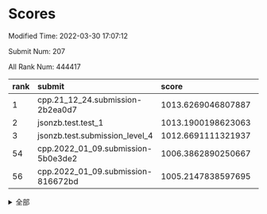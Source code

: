 # Scores

Modified Time: 2022-03-30 17:07:12

Submit Num: 207

All Rank Num: 444417

| rank |               submit               |       score        |       sigma        | pk_num |
| :--- | :--------------------------------- | :----------------- | :----------------- | :----- |
| 1    | cpp.21_12_24.submission-2b2ea0d7   | 1013.6269046807887 | 0.8084142104096098 | 8585   |
| 2    | jsonzb.test.test_1                 | 1013.1900198623063 | 0.828165646945124  | 8587   |
| 3    | jsonzb.test.submission_level_4     | 1012.6691111321937 | 0.8310670825483168 | 8588   |
| 54   | cpp.2022_01_09.submission-5b0e3de2 | 1006.3862890250667 | 0.7235183021849317 | 8587   |
| 56   | cpp.2022_01_09.submission-816672bd | 1005.2147838597695 | 0.7312484934955089 | 8588   |


<details>
<summary>全部</summary>

| rank |                 submit                 |       score        |       sigma        | pk_num |
| :--- | :------------------------------------- | :----------------- | :----------------- | :----- |
| 1    | cpp.21_12_24.submission-2b2ea0d7       | 1013.6269046807887 | 0.8084142104096098 | 8585   |
| 2    | jsonzb.test.test_1                     | 1013.1900198623063 | 0.828165646945124  | 8587   |
| 3    | jsonzb.test.submission_level_4         | 1012.6691111321937 | 0.8310670825483168 | 8588   |
| 4    | gobigger.level_3.submission_level_3_17 | 1011.378870794999  | 0.7749929710604436 | 8585   |
| 5    | gobigger.level_3.submission_level_3_25 | 1011.0245566213185 | 0.782193371496912  | 8588   |
| 6    | gobigger.level_3.submission_level_3_33 | 1010.9949436037723 | 0.7712863451323263 | 8590   |
| 7    | gobigger.level_3.submission_level_3_22 | 1010.9302512881811 | 0.7923059943949305 | 8584   |
| 8    | gobigger.level_3.submission_level_3_13 | 1010.9242421298414 | 0.7866027300993075 | 8588   |
| 9    | gobigger.level_3.submission_level_3_4  | 1010.8550196147953 | 0.7610016984104907 | 8590   |
| 10   | gobigger.level_3.submission_level_3_5  | 1010.7870137790642 | 0.7575038233523232 | 8587   |
| 11   | gobigger.level_3.submission_level_3_39 | 1010.73799453857   | 0.7638637669813512 | 8590   |
| 12   | gobigger.level_3.submission_level_3_8  | 1010.6778790575719 | 0.7485231584895798 | 8588   |
| 13   | gobigger.level_3.submission_level_3_11 | 1010.6706465651342 | 0.7638529555770541 | 8587   |
| 14   | gobigger.level_3.submission_level_3_29 | 1010.6397188829338 | 0.7456170355516291 | 8589   |
| 15   | gobigger.level_3.submission_level_3_24 | 1010.558639164403  | 0.7633268130969629 | 8584   |
| 16   | gobigger.level_3.submission_level_3_41 | 1010.5259669277388 | 0.7708250411502905 | 8592   |
| 17   | gobigger.level_3.submission_level_3_15 | 1010.501087134675  | 0.7607419218466202 | 8590   |
| 18   | gobigger.level_3.submission_level_3_0  | 1010.4306454166465 | 0.7913988208548055 | 8586   |
| 19   | gobigger.level_3.submission_level_3_47 | 1010.3633732402169 | 0.747566303123704  | 8583   |
| 20   | gobigger.level_3.submission_level_3_36 | 1010.2476819444806 | 0.7499199381578721 | 8589   |
| 21   | gobigger.level_3.submission_level_3_32 | 1010.1923871469016 | 0.7779890059123331 | 8590   |
| 22   | gobigger.level_3.submission_level_3_18 | 1010.1420551264703 | 0.7727616482342062 | 8594   |
| 23   | gobigger.level_3.submission_level_3_35 | 1010.14077851305   | 0.7672371824397411 | 8585   |
| 24   | gobigger.level_3.submission_level_3_2  | 1010.0032198573045 | 0.7724215032085422 | 8583   |
| 25   | gobigger.level_3.submission_level_3_12 | 1009.9521093047258 | 0.7391705531183326 | 8587   |
| 26   | gobigger.level_3.submission_level_3_31 | 1009.9333915702119 | 0.7590881447548367 | 8584   |
| 27   | gobigger.level_3.submission_level_3_40 | 1009.8835963483019 | 0.7967903130090638 | 8588   |
| 28   | gobigger.level_3.submission_level_3_20 | 1009.8508519104006 | 0.7626485359514794 | 8585   |
| 29   | gobigger.level_3.submission_level_3_44 | 1009.8416770193043 | 0.757758341609694  | 8586   |
| 30   | gobigger.level_3.submission_level_3_43 | 1009.835016880457  | 0.7401795150179631 | 8585   |
| 31   | gobigger.level_3.submission_level_3_6  | 1009.7327040592968 | 0.7558267775268029 | 8583   |
| 32   | gobigger.level_3.submission_level_3_7  | 1009.6112694229059 | 0.7552381576694027 | 8588   |
| 33   | gobigger.level_3.submission_level_3_26 | 1009.5824910898697 | 0.7605735472499942 | 8592   |
| 34   | gobigger.level_3.submission_level_3_49 | 1009.5525071882265 | 0.7345020711820929 | 8588   |
| 35   | gobigger.level_3.submission_level_3_3  | 1009.4335562613561 | 0.7763391454230641 | 8586   |
| 36   | gobigger.level_3.submission_level_3_42 | 1009.427395675681  | 0.761328048653079  | 8585   |
| 37   | gobigger.level_3.submission_level_3_38 | 1009.4106500609952 | 0.7670942104987238 | 8588   |
| 38   | gobigger.level_3.submission_level_3_28 | 1009.3147340890333 | 0.769726882028175  | 8585   |
| 39   | gobigger.level_3.submission_level_3_10 | 1009.253140051102  | 0.758964505520217  | 8588   |
| 40   | gobigger.level_3.submission_level_3_14 | 1009.2289390546275 | 0.747448129458199  | 8590   |
| 41   | gobigger.level_3.submission_level_3_21 | 1009.1470564945494 | 0.7453291975619541 | 8586   |
| 42   | gobigger.level_3.submission_level_3_23 | 1008.9579293717821 | 0.7497955249521254 | 8591   |
| 43   | gobigger.level_3.submission_level_3_19 | 1008.9559012228584 | 0.7431361676535088 | 8587   |
| 44   | gobigger.level_3.submission_level_3_46 | 1008.8803598947163 | 0.7498094319258524 | 8588   |
| 45   | gobigger.level_3.submission_level_3_9  | 1008.7995900146396 | 0.7550603269109063 | 8587   |
| 46   | gobigger.level_3.submission_level_3_34 | 1008.7875367576692 | 0.7513254694788737 | 8588   |
| 47   | gobigger.level_3.submission_level_3_48 | 1008.766096852245  | 0.7213925490283825 | 8588   |
| 48   | gobigger.level_3.submission_level_3_1  | 1008.6797482660933 | 0.7352762399752312 | 8587   |
| 49   | gobigger.level_3.submission_level_3_27 | 1008.5896298242666 | 0.7526169661678053 | 8588   |
| 50   | gobigger.level_3.submission_level_3_37 | 1008.5864768908791 | 0.7416379276066748 | 8586   |
| 51   | gobigger.level_3.submission_level_3_45 | 1008.4872279827623 | 0.7479335728893916 | 8590   |
| 52   | gobigger.level_3.submission_level_3_30 | 1008.323836833359  | 0.7313038423462929 | 8586   |
| 53   | gobigger.level_3.submission_level_3_16 | 1007.8966169809866 | 0.7325728509186117 | 8581   |
| 54   | cpp.2022_01_09.submission-5b0e3de2     | 1006.3862890250667 | 0.7235183021849317 | 8587   |
| 55   | gobigger.level_1.submission_level_1_8  | 1005.4036285984708 | 0.7341958000950743 | 8593   |
| 56   | cpp.2022_01_09.submission-816672bd     | 1005.2147838597695 | 0.7312484934955089 | 8588   |
| 57   | gobigger.level_1.submission_level_1_31 | 1004.8840936161665 | 0.7170651696194231 | 8582   |
| 58   | gobigger.level_1.submission_level_1_27 | 1004.5071711171156 | 0.7274434996905581 | 8590   |
| 59   | gobigger.level_1.submission_level_1_12 | 1004.491760970943  | 0.7193994549116386 | 8588   |
| 60   | gobigger.level_1.submission_level_1_41 | 1004.2756225607393 | 0.7166864380257287 | 8583   |
| 61   | gobigger.level_1.submission_level_1_34 | 1004.214065849842  | 0.7177695083120985 | 8585   |
| 62   | gobigger.level_1.submission_level_1_20 | 1004.1943470327933 | 0.7204380405381055 | 8588   |
| 63   | gobigger.level_1.submission_level_1_11 | 1004.1820163239888 | 0.7092879984914934 | 8584   |
| 64   | gobigger.level_1.submission_level_1_23 | 1004.176186774949  | 0.7146063249885464 | 8587   |
| 65   | gobigger.level_1.submission_level_1_5  | 1004.086787436974  | 0.722185526215134  | 8592   |
| 66   | gobigger.level_1.submission_level_1_14 | 1004.0839486446532 | 0.7181129854143599 | 8591   |
| 67   | gobigger.level_1.submission_level_1_29 | 1003.9384512999444 | 0.7124016677739345 | 8588   |
| 68   | gobigger.level_1.submission_level_1_15 | 1003.9107149504595 | 0.7137252407134851 | 8582   |
| 69   | gobigger.level_1.submission_level_1_9  | 1003.8833983981929 | 0.725527582366271  | 8591   |
| 70   | gobigger.level_1.submission_level_1_7  | 1003.8690583156887 | 0.7193876140512868 | 8590   |
| 71   | gobigger.level_1.submission_level_1_33 | 1003.6606964912972 | 0.7115157688418154 | 8588   |
| 72   | gobigger.level_1.submission_level_1_39 | 1003.6518981153317 | 0.7198586443859116 | 8587   |
| 73   | gobigger.level_1.submission_level_1_26 | 1003.6509928643184 | 0.7120742311705187 | 8589   |
| 74   | gobigger.level_1.submission_level_1_28 | 1003.5892010631819 | 0.7157960023028196 | 8584   |
| 75   | gobigger.level_1.submission_level_1_16 | 1003.576520496018  | 0.7059233767191369 | 8590   |
| 76   | gobigger.level_1.submission_level_1_17 | 1003.570215859761  | 0.7023548326214546 | 8590   |
| 77   | gobigger.level_1.submission_level_1_37 | 1003.5447264249311 | 0.7149454433847817 | 8593   |
| 78   | gobigger.level_1.submission_level_1_48 | 1003.4379037075674 | 0.7185660109007831 | 8587   |
| 79   | gobigger.level_1.submission_level_1_0  | 1003.4074835570706 | 0.7209337398214462 | 8586   |
| 80   | gobigger.level_1.submission_level_1_18 | 1003.3492749180031 | 0.7115382512245799 | 8592   |
| 81   | gobigger.level_1.submission_level_1_46 | 1003.3371915602745 | 0.7213653210310224 | 8582   |
| 82   | gobigger.level_1.submission_level_1_43 | 1003.2800025861927 | 0.7106713957343674 | 8587   |
| 83   | gobigger.level_1.submission_level_1_4  | 1003.2499532269395 | 0.7048172914458924 | 8588   |
| 84   | gobigger.level_1.submission_level_1_44 | 1003.219664615315  | 0.7296410499941929 | 8585   |
| 85   | gobigger.level_1.submission_level_1_32 | 1003.2110560882711 | 0.707087151176079  | 8590   |
| 86   | gobigger.level_1.submission_level_1_42 | 1003.2048618360112 | 0.725770880869679  | 8589   |
| 87   | gobigger.level_1.submission_level_1_30 | 1003.1664805788819 | 0.7035876281064559 | 8589   |
| 88   | gobigger.level_1.submission_level_1_21 | 1003.0698379840179 | 0.7192989038783929 | 8589   |
| 89   | gobigger.level_1.submission_level_1_13 | 1002.9567677607183 | 0.7221143970267209 | 8584   |
| 90   | gobigger.level_1.submission_level_1_45 | 1002.9165424240447 | 0.716045394102433  | 8586   |
| 91   | gobigger.level_1.submission_level_1_40 | 1002.7971147697274 | 0.7225424837228984 | 8588   |
| 92   | gobigger.level_1.submission_level_1_25 | 1002.7179948315254 | 0.7219170704843973 | 8586   |
| 93   | gobigger.level_1.submission_level_1_24 | 1002.7146999343317 | 0.6997082418625397 | 8590   |
| 94   | gobigger.level_1.submission_level_1_47 | 1002.7116114226078 | 0.7129787265421589 | 8588   |
| 95   | gobigger.level_1.submission_level_1_10 | 1002.6843235868114 | 0.7109011005114054 | 8590   |
| 96   | gobigger.level_1.submission_level_1_1  | 1002.6138771953739 | 0.7218889550937769 | 8583   |
| 97   | gobigger.level_1.submission_level_1_38 | 1002.6031544158932 | 0.7183949186227874 | 8588   |
| 98   | gobigger.level_1.submission_level_1_19 | 1002.5430956987825 | 0.7124069718430239 | 8583   |
| 99   | gobigger.level_1.submission_level_1_22 | 1002.5427044592027 | 0.715331199636756  | 8587   |
| 100  | gobigger.level_1.submission_level_1_3  | 1002.4635155894742 | 0.7002081452485392 | 8586   |
| 101  | gobigger.level_1.submission_level_1_36 | 1002.444226973515  | 0.7162935778285849 | 8593   |
| 102  | gobigger.level_1.submission_level_1_2  | 1002.2921116261044 | 0.7207446184418393 | 8591   |
| 103  | gobigger.level_1.submission_level_1_6  | 1002.1698049787522 | 0.717082544801537  | 8588   |
| 104  | gobigger.level_1.submission_level_1_49 | 1002.0818590536683 | 0.7099553360060319 | 8589   |
| 105  | gobigger.level_1.submission_level_1_35 | 1001.9503445237581 | 0.7019045607857636 | 8586   |
| 106  | gobigger.random.submission_random_31   | 997.291984271462   | 0.7071596980393713 | 8592   |
| 107  | gobigger.random.submission_random_12   | 996.9287152944338  | 0.7062961537935604 | 8584   |
| 108  | gobigger.random.submission_random_49   | 996.7738106278231  | 0.7075787124173144 | 8588   |
| 109  | gobigger.random.submission_random_7    | 996.693729242012   | 0.7021859178375669 | 8589   |
| 110  | gobigger.random.submission_random_44   | 996.6844242064989  | 0.7222591432098543 | 8586   |
| 111  | gobigger.random.submission_random_29   | 996.5183013962732  | 0.7028881193725995 | 8585   |
| 112  | gobigger.random.submission_random_8    | 996.4740739890774  | 0.7065952029227993 | 8586   |
| 113  | gobigger.random.submission_random_10   | 996.450656690108   | 0.7080611254058349 | 8589   |
| 114  | gobigger.random.submission_random_15   | 996.4094565216615  | 0.7092127632964743 | 8586   |
| 115  | gobigger.random.submission_random_41   | 996.3891527338827  | 0.7056539647309497 | 8588   |
| 116  | gobigger.random.submission_random_5    | 996.3195697478944  | 0.7076885373625624 | 8589   |
| 117  | gobigger.random.submission_random_19   | 996.2593558909862  | 0.7014075023328825 | 8590   |
| 118  | gobigger.random.submission_random_22   | 996.2315654067924  | 0.7088889103132312 | 8591   |
| 119  | gobigger.random.submission_random_16   | 996.2216181035594  | 0.7147049151969936 | 8588   |
| 120  | gobigger.random.submission_random_20   | 996.1778105542166  | 0.7227764109878564 | 8589   |
| 121  | gobigger.random.submission_random_9    | 996.1302278736432  | 0.7262627858362093 | 8591   |
| 122  | gobigger.random.submission_random_18   | 996.1260601014471  | 0.7087791186855373 | 8584   |
| 123  | gobigger.random.submission_random_4    | 996.0344759924748  | 0.7140636611881866 | 8582   |
| 124  | gobigger.random.submission_random_32   | 995.9561368418088  | 0.7108991450934988 | 8586   |
| 125  | gobigger.random.submission_random_26   | 995.92472747384    | 0.7062991266680647 | 8585   |
| 126  | gobigger.random.submission_random_34   | 995.9109510143877  | 0.7031298044694337 | 8591   |
| 127  | gobigger.random.submission_random_0    | 995.8967304980238  | 0.6957770792470821 | 8587   |
| 128  | gobigger.random.submission_random_21   | 995.8526463348695  | 0.7222346370397447 | 8588   |
| 129  | gobigger.random.submission_random_6    | 995.8425650757889  | 0.7203166801082485 | 8589   |
| 130  | gobigger.random.submission_random_24   | 995.8421443011583  | 0.7042205694202578 | 8588   |
| 131  | gobigger.random.submission_random_17   | 995.8248860830283  | 0.7130296745472119 | 8590   |
| 132  | gobigger.random.submission_random_35   | 995.8061953030126  | 0.7004295628635503 | 8587   |
| 133  | gobigger.random.submission_random_39   | 995.757307315451   | 0.7108835888266168 | 8586   |
| 134  | gobigger.random.submission_random_23   | 995.7532386954106  | 0.7117682463959984 | 8590   |
| 135  | gobigger.random.submission_random_25   | 995.6830409228954  | 0.719639285889912  | 8587   |
| 136  | gobigger.random.submission_random_36   | 995.624232050967   | 0.7101854836287455 | 8586   |
| 137  | gobigger.random.submission_random_47   | 995.6111324788668  | 0.7151018871387766 | 8587   |
| 138  | gobigger.random.submission_random_30   | 995.6099608988184  | 0.7094376343037981 | 8590   |
| 139  | gobigger.random.submission_random_14   | 995.583882244747   | 0.7123691764702422 | 8586   |
| 140  | gobigger.random.submission_random_1    | 995.554849770953   | 0.7099974096611952 | 8591   |
| 141  | gobigger.random.submission_random_37   | 995.5406226318773  | 0.7023222749937117 | 8583   |
| 142  | gobigger.random.submission_random_3    | 995.4961791204131  | 0.7015305871540339 | 8588   |
| 143  | gobigger.random.submission_random_2    | 995.4483047903194  | 0.7141783435195362 | 8591   |
| 144  | gobigger.random.submission_random_43   | 995.3314482334235  | 0.7154821021129845 | 8584   |
| 145  | gobigger.random.submission_random_38   | 995.3153283787273  | 0.72105401511229   | 8588   |
| 146  | gobigger.random.submission_random_48   | 995.2835803753086  | 0.7185998099349492 | 8592   |
| 147  | gobigger.random.submission_random_42   | 995.2401710824466  | 0.7091469275464772 | 8590   |
| 148  | gobigger.random.submission_random_40   | 995.239291348097   | 0.7187176471877986 | 8586   |
| 149  | gobigger.random.submission_random_45   | 995.2121135252763  | 0.7037799115280481 | 8585   |
| 150  | gobigger.random.submission_random_13   | 995.2016449268723  | 0.700645392888254  | 8588   |
| 151  | gobigger.random.submission_random_28   | 995.1647204096641  | 0.7078194304760778 | 8584   |
| 152  | gobigger.random.submission_random_46   | 995.120831485594   | 0.7232996932925099 | 8589   |
| 153  | gobigger.random.submission_random_11   | 995.0393254577565  | 0.7014152943814321 | 8591   |
| 154  | gobigger.random.submission_random_27   | 994.9974248967401  | 0.7083721931795842 | 8591   |
| 155  | gobigger.random.submission_random_33   | 994.981706991569   | 0.7082785394345747 | 8593   |
| 156  | gobigger.level_2.submission_level_2_13 | 994.9339867566314  | 0.7325410926008475 | 8590   |
| 157  | gobigger.level_2.submission_level_2_47 | 993.8892757186006  | 0.7381853191769612 | 8587   |
| 158  | gobigger.level_2.submission_level_2_33 | 993.6827046505449  | 0.7288721934717478 | 8589   |
| 159  | gobigger.level_2.submission_level_2_46 | 993.6604153540674  | 0.7338232907072052 | 8587   |
| 160  | gobigger.level_2.submission_level_2_45 | 993.1541853632017  | 0.7313994265341442 | 8582   |
| 161  | gobigger.level_2.submission_level_2_30 | 993.0732157691443  | 0.7396608466601161 | 8590   |
| 162  | gobigger.level_2.submission_level_2_24 | 993.0533505496692  | 0.7413782652396138 | 8588   |
| 163  | gobigger.level_2.submission_level_2_38 | 992.9558700815808  | 0.7574222911395593 | 8591   |
| 164  | gobigger.level_2.submission_level_2_42 | 992.9202721102499  | 0.7499925452572507 | 8593   |
| 165  | gobigger.level_2.submission_level_2_44 | 992.8909740455096  | 0.7286413763181961 | 8593   |
| 166  | gobigger.level_2.submission_level_2_8  | 992.8730847879316  | 0.7480076141924342 | 8590   |
| 167  | gobigger.level_2.submission_level_2_17 | 992.8560127883676  | 0.7329123727713533 | 8583   |
| 168  | gobigger.level_2.submission_level_2_4  | 992.8444940812263  | 0.7400583420034983 | 8584   |
| 169  | gobigger.level_2.submission_level_2_31 | 992.8268943610288  | 0.7437126443599181 | 8588   |
| 170  | gobigger.level_2.submission_level_2_23 | 992.8047614996889  | 0.7275781912537487 | 8592   |
| 171  | gobigger.level_2.submission_level_2_18 | 992.7352589670098  | 0.7377166642514972 | 8588   |
| 172  | gobigger.level_2.submission_level_2_19 | 992.7231817316572  | 0.7408517243271944 | 8588   |
| 173  | gobigger.level_2.submission_level_2_6  | 992.7007873056602  | 0.7431867996566446 | 8587   |
| 174  | gobigger.level_2.submission_level_2_48 | 992.6685497127132  | 0.7352823200773999 | 8592   |
| 175  | gobigger.level_2.submission_level_2_25 | 992.6519427530715  | 0.7510147083824936 | 8590   |
| 176  | gobigger.level_2.submission_level_2_21 | 992.5359017238357  | 0.7397839314962538 | 8586   |
| 177  | gobigger.level_2.submission_level_2_41 | 992.4877674435443  | 0.7292782399266114 | 8590   |
| 178  | gobigger.level_2.submission_level_2_0  | 992.4832932904109  | 0.7388176583052849 | 8581   |
| 179  | gobigger.level_2.submission_level_2_7  | 992.4576627318421  | 0.7375985771093675 | 8585   |
| 180  | gobigger.level_2.submission_level_2_1  | 992.440557557523   | 0.738996220702092  | 8589   |
| 181  | gobigger.level_2.submission_level_2_20 | 992.4262274997219  | 0.7489340493703669 | 8591   |
| 182  | gobigger.level_2.submission_level_2_34 | 992.3619846300849  | 0.7286618280448618 | 8588   |
| 183  | gobigger.level_2.submission_level_2_36 | 992.2797851330786  | 0.7400088881959077 | 8588   |
| 184  | gobigger.level_2.submission_level_2_29 | 992.2700303875268  | 0.7666982156244528 | 8589   |
| 185  | gobigger.level_2.submission_level_2_32 | 992.2444525483616  | 0.7417506414944371 | 8591   |
| 186  | gobigger.level_2.submission_level_2_12 | 992.0710894871717  | 0.7494875894243128 | 8588   |
| 187  | gobigger.level_2.submission_level_2_28 | 992.0653186405602  | 0.73095278124823   | 8588   |
| 188  | gobigger.level_2.submission_level_2_16 | 992.0593380910167  | 0.7350554634423426 | 8592   |
| 189  | gobigger.level_2.submission_level_2_5  | 992.0317164491222  | 0.7361042039900803 | 8588   |
| 190  | gobigger.level_2.submission_level_2_26 | 992.0265114556738  | 0.7626806724616356 | 8588   |
| 191  | gobigger.level_2.submission_level_2_3  | 991.9848548260777  | 0.7743270400855646 | 8587   |
| 192  | gobigger.level_2.submission_level_2_39 | 991.9188480268184  | 0.7500297411291968 | 8590   |
| 193  | gobigger.level_2.submission_level_2_43 | 991.8758184181934  | 0.7347271733243881 | 8588   |
| 194  | gobigger.level_2.submission_level_2_35 | 991.8217407626418  | 0.730685041828972  | 8587   |
| 195  | gobigger.level_2.submission_level_2_22 | 991.7979487853431  | 0.7649815788438477 | 8590   |
| 196  | gobigger.level_2.submission_level_2_9  | 991.6196343172853  | 0.7413056294765915 | 8588   |
| 197  | gobigger.level_2.submission_level_2_10 | 991.5884776079037  | 0.7486911910632927 | 8594   |
| 198  | gobigger.level_2.submission_level_2_2  | 991.5627742751532  | 0.7440902652397141 | 8587   |
| 199  | gobigger.level_2.submission_level_2_27 | 991.5590639740715  | 0.7518861308330905 | 8594   |
| 200  | gobigger.level_2.submission_level_2_49 | 991.51560744103    | 0.7469767057828798 | 8581   |
| 201  | gobigger.level_2.submission_level_2_15 | 991.3245308116116  | 0.7425110019707728 | 8589   |
| 202  | gobigger.level_2.submission_level_2_40 | 991.0836646249664  | 0.7587464881087026 | 8585   |
| 203  | gobigger.level_2.submission_level_2_11 | 991.0326410828005  | 0.7596138662290914 | 8585   |
| 204  | gobigger.level_2.submission_level_2_14 | 990.6516778974748  | 0.7714362732708848 | 8591   |
| 205  | gobigger.level_2.submission_level_2_37 | 990.6080109376935  | 0.7664438490533558 | 8586   |
| 206  | gobigger.none.submission_none_1        | 977.3274815117085  | 1.4656158910031285 | 8588   |
| 207  | gobigger.none.submission_none_0        | 976.6336680779058  | 1.4096180424239717 | 8590   |

</details>